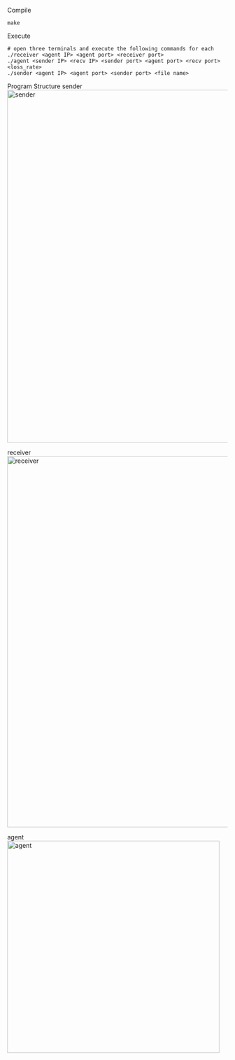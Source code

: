 Compile
```
make
```

Execute
```
# open three terminals and execute the following commands for each
./receiver <agent IP> <agent port> <receiver port>
./agent <sender IP> <recv IP> <sender port> <agent port> <recv port> <loss_rate>
./sender <agent IP> <agent port> <sender port> <file name>
```

Program Structure
sender
<img width="806" alt="sender" src="https://github.com/NingHsia/Network-Storage-System-with-Video-Streaming/assets/107270138/49714318-6ce2-4950-8065-32a166bb02b3">

receiver
<img width="848" alt="receiver" src="https://github.com/NingHsia/Network-Storage-System-with-Video-Streaming/assets/107270138/162278a8-986c-4df3-b8eb-902b58b8cb4c">

agent
<img width="485" alt="agent" src="https://github.com/NingHsia/Network-Storage-System-with-Video-Streaming/assets/107270138/718024fa-aa2c-4f97-8569-82625a371454">
